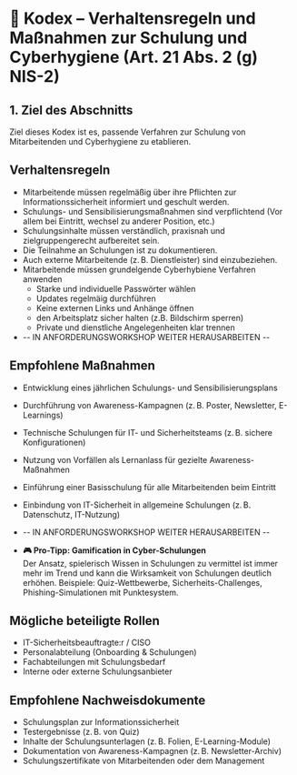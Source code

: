 # 📘 Kodex – Verhaltensregeln und Maßnahmen zur Schulung und Cyberhygiene (Art. 21 Abs. 2 (g) NIS-2)

## 1. Ziel des Abschnitts  
Ziel dieses Kodex ist es, passende Verfahren zur Schulung von Mitarbeitenden und Cyberhygiene zu etablieren.

## Verhaltensregeln

- Mitarbeitende müssen regelmäßig über ihre Pflichten zur Informationssicherheit informiert und geschult werden.
- Schulungs- und Sensibilisierungsmaßnahmen sind verpflichtend (Vor allem bei Eintritt, wechsel zu anderer Position, etc.)
- Schulungsinhalte müssen verständlich, praxisnah und zielgruppengerecht aufbereitet sein.
- Die Teilnahme an Schulungen ist zu dokumentieren. 
- Auch externe Mitarbeitende (z. B. Dienstleister) sind einzubeziehen.
- Mitarbeitende müssen grundelgende Cyberhybiene Verfahren anwenden
  - Starke und individuelle Passwörter wählen
  - Updates regelmäig durchführen
  - Keine externen Links und Anhänge öffnen
  - den Arbeitsplatz sicher halten (z.B. Bildschirm sperren)
  - Private und dienstliche Angelegenheiten klar trennen
- -- IN ANFORDERUNGSWORKSHOP WEITER HERAUSARBEITEN --

## Empfohlene Maßnahmen

- Entwicklung eines jährlichen Schulungs- und Sensibilisierungsplans
- Durchführung von Awareness-Kampagnen (z. B. Poster, Newsletter, E-Learnings)
- Technische Schulungen für IT- und Sicherheitsteams (z. B. sichere Konfigurationen)
- Nutzung von Vorfällen als Lernanlass für gezielte Awareness-Maßnahmen
- Einführung einer Basisschulung für alle Mitarbeitenden beim Eintritt
- Einbindung von IT-Sicherheit in allgemeine Schulungen (z. B. Datenschutz, IT-Nutzung)
- -- IN ANFORDERUNGSWORKSHOP WEITER HERAUSARBEITEN --

- **🎮 Pro-Tipp: Gamification in Cyber-Schulungen**  
  Der Ansatz, spielerisch Wissen in Schulungen zu vermittel ist immer mehr im Trend und kann die Wirksamkeit von Schulungen deutlich erhöhen. Beispiele: Quiz-Wettbewerbe, Sicherheits-Challenges, Phishing-Simulationen mit Punktesystem.


## Mögliche beteiligte Rollen

- IT-Sicherheitsbeauftragte:r / CISO  
- Personalabteilung (Onboarding & Schulungen)  
- Fachabteilungen mit Schulungsbedarf  
- Interne oder externe Schulungsanbieter   

## Empfohlene Nachweisdokumente

- Schulungsplan zur Informationssicherheit  
- Testergebnisse (z. B. von Quiz)  
- Inhalte der Schulungsunterlagen (z. B. Folien, E-Learning-Module)  
- Dokumentation von Awareness-Kampagnen (z. B. Newsletter-Archiv) 
- Schulungszertifikate von Mitarbeitenden oder dem Management
